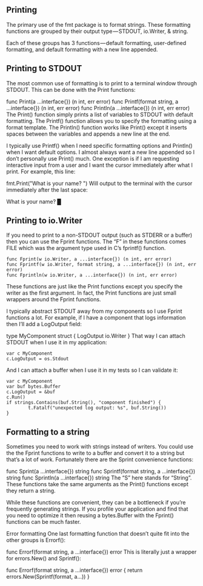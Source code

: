 ## Printing
The primary use of the fmt package is to format strings. These formatting functions are grouped by their output type — STDOUT, io.Writer, & string.

Each of these groups has 3 functions — default formatting, user-defined formatting, and default formatting with a new line appended.

## Printing to STDOUT
The most common use of formatting is to print to a terminal window through STDOUT. This can be done with the Print functions:

func Print(a ...interface{}) (n int, err error)
func Printf(format string, a ...interface{}) (n int, err error)
func Println(a ...interface{}) (n int, err error)
The Print() function simply prints a list of variables to STDOUT with default formatting. The Printf() function allows you to specify the formatting using a format template. The Println() function works like Print() except it inserts spaces between the variables and appends a new line at the end.

I typically use Printf() when I need specific formatting options and Println() when I want default options. I almost always want a new line appended so I don’t personally use Print() much. One exception is if I am requesting interactive input from a user and I want the cursor immediately after what I print. For example, this line:

fmt.Print("What is your name? ")
Will output to the terminal with the cursor immediately after the last space:

What is your name? █

## Printing to io.Writer
If you need to print to a non-STDOUT output (such as STDERR or a buffer) then you can use the Fprint functions. The “F” in these functions comes FILE which was the argument type used in C’s fprintf() function.
```
func Fprint(w io.Writer, a ...interface{}) (n int, err error)
func Fprintf(w io.Writer, format string, a ...interface{}) (n int, err error)
func Fprintln(w io.Writer, a ...interface{}) (n int, err error)
```
These functions are just like the Print functions except you specify the writer as the first argument. In fact, the Print functions are just small wrappers around the Fprint functions.

I typically abstract STDOUT away from my components so I use Fprint functions a lot. For example, if I have a component that logs information then I’ll add a LogOutput field:

type MyComponent struct {
        LogOutput io.Writer
}
That way I can attach STDOUT when I use it in my application:
```
var c MyComponent
c.LogOutput = os.Stdout
```
And I can attach a buffer when I use it in my tests so I can validate it:
```
var c MyComponent
var buf bytes.Buffer
c.LogOutput = &buf
c.Run()
if strings.Contains(buf.String(), "component finished") {
        t.Fatalf("unexpected log output: %s", buf.String())
}
```

## Formatting to a string
Sometimes you need to work with strings instead of writers. You could use the the Fprint functions to write to a buffer and convert it to a string but that’s a lot of work. Fortunately there are the Sprint convenience functions:

func Sprint(a ...interface{}) string
func Sprintf(format string, a ...interface{}) string
func Sprintln(a ...interface{}) string
The “S” here stands for “String”. These functions take the same arguments as the Print() functions except they return a string.

While these functions are convenient, they can be a bottleneck if you’re frequently generating strings. If you profile your application and find that you need to optimize it then reusing a bytes.Buffer with the Fprint() functions can be much faster.

Error formatting
One last formatting function that doesn’t quite fit into the other groups is Errorf():

func Errorf(format string, a ...interface{}) error
This is literally just a wrapper for errors.New() and Sprintf():

func Errorf(format string, a ...interface{}) error {
	return errors.New(Sprintf(format, a...))
}